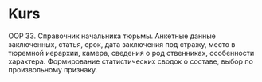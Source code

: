 # Kurs
OOP
33. Справочник начальника тюрьмы. Анкетные данные
заключенных, статья, срок, дата заключения под стражу, место в тюремной
иерархии, камера, сведения о род ственниках, особенности характера.
Формирование статистических сводок о составе, выбор по произвольному
признаку.
